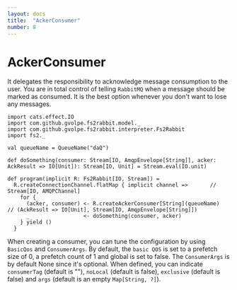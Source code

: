 ```yaml
---
layout: docs
title:  "AckerConsumer"
number: 8
---
```


# AckerConsumer

It delegates the responsibility to acknowledge message consumption to the user. You are in total control of telling `RabbitMQ` when a message should be marked as consumed. It is the best option whenever you don't want to lose any messages.

```tut:book:silent
import cats.effect.IO
import com.github.gvolpe.fs2rabbit.model._
import com.github.gvolpe.fs2rabbit.interpreter.Fs2Rabbit
import fs2._

val queueName = QueueName("daQ")

def doSomething(consumer: Stream[IO, AmqpEnvelope[String]], acker: AckResult => IO[Unit]): Stream[IO, Unit] = Stream.eval(IO.unit)

def program(implicit R: Fs2Rabbit[IO, Stream]) =
  R.createConnectionChannel.flatMap { implicit channel =>       // Stream[IO, AMQPChannel]
    for {
      (acker, consumer) <- R.createAckerConsumer[String](queueName)	    // (AckResult => IO[Unit], Stream[IO, AmqpEnvelope[String]])
      _                 <- doSomething(consumer, acker)
    } yield ()
  }
```

When creating a consumer, you can tune the configuration by using `BasicQos` and `ConsumerArgs`. By default, the `basic QOS` is set to a prefetch size of 0, a prefetch count of 1 and global is set to false. The `ConsumerArgs` is by default None since it's optional. When defined, you can indicate `consumerTag` (default is ""), `noLocal` (default is false), `exclusive` (default is false) and `args` (default is an empty `Map[String, ?]`).

